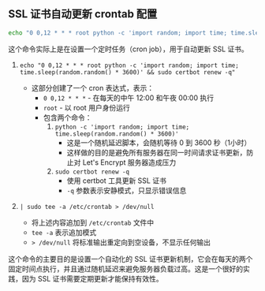 ## SSL 证书自动更新 crontab 配置

```bash
echo "0 0,12 * * * root python -c 'import random; import time; time.sleep(random.random() * 3600)' && sudo certbot renew -q" | sudo tee -a /etc/crontab > /dev/null
```

这个命令实际上是在设置一个定时任务（cron job），用于自动更新 SSL 证书。

1. `echo "0 0,12 * * * root python -c 'import random; import time; time.sleep(random.random() * 3600)' && sudo certbot renew -q"`

   - 这部分创建了一个 cron 表达式，表示：
     - `0 0,12 * * *` - 在每天的中午 12:00 和午夜 00:00 执行
     - `root` - 以 root 用户身份运行
     - 包含两个命令：
       1. `python -c 'import random; import time; time.sleep(random.random() * 3600)'`
          - 这是一个随机延迟脚本，会随机等待 0 到 3600 秒（1小时）
          - 这样做的目的是避免所有服务器在同一时间请求证书更新，防止对 Let's Encrypt 服务器造成压力
       2. `sudo certbot renew -q`
          - 使用 certbot 工具更新 SSL 证书
          - `-q` 参数表示安静模式，只显示错误信息

2. `| sudo tee -a /etc/crontab > /dev/null`
   - 将上述内容追加到 `/etc/crontab` 文件中
   - `tee -a` 表示追加模式
   - `> /dev/null` 将标准输出重定向到空设备，不显示任何输出

这个命令的主要目的是设置一个自动化的 SSL 证书更新机制，它会在每天的两个固定时间点执行，并且通过随机延迟来避免服务器负载过高。这是一个很好的实践，因为 SSL 证书需要定期更新才能保持有效性。
